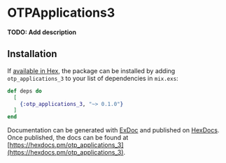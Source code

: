 # OTPApplications3

**TODO: Add description**

## Installation

If [available in Hex](https://hex.pm/docs/publish), the package can be installed
by adding `otp_applications_3` to your list of dependencies in `mix.exs`:

```elixir
def deps do
  [
    {:otp_applications_3, "~> 0.1.0"}
  ]
end
```

Documentation can be generated with [ExDoc](https://github.com/elixir-lang/ex_doc)
and published on [HexDocs](https://hexdocs.pm). Once published, the docs can
be found at [https://hexdocs.pm/otp_applications_3](https://hexdocs.pm/otp_applications_3).


